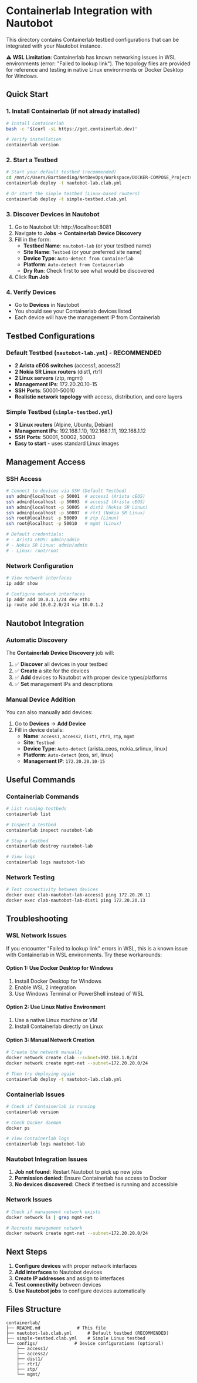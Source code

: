 # Containerlab Integration with Nautobot

This directory contains Containerlab testbed configurations that can be integrated with your Nautobot instance.

⚠️ **WSL Limitation**: Containerlab has known networking issues in WSL environments (error: "Failed to lookup link"). The topology files are provided for reference and testing in native Linux environments or Docker Desktop for Windows.

## Quick Start

### 1. Install Containerlab (if not already installed)
```bash
# Install Containerlab
bash -c "$(curl -sL https://get.containerlab.dev)"

# Verify installation
containerlab version
```

### 2. Start a Testbed
```bash
# Start your default testbed (recommended)
cd /mnt/c/Users/BartSmeding/NetDevOps/Workspace/DOCKER-COMPOSE_Projects/customer1/containerlab
containerlab deploy -t nautobot-lab.clab.yml

# Or start the simple testbed (Linux-based routers)
containerlab deploy -t simple-testbed.clab.yml


```

### 3. Discover Devices in Nautobot
1. Go to Nautobot UI: http://localhost:8081
2. Navigate to **Jobs** → **Containerlab Device Discovery**
3. Fill in the form:
   - **Testbed Name**: `nautobot-lab` (or your testbed name)
   - **Site Name**: `Testbed` (or your preferred site name)
   - **Device Type**: `Auto-detect from Containerlab`
   - **Platform**: `Auto-detect from Containerlab`
   - **Dry Run**: Check first to see what would be discovered
4. Click **Run Job**

### 4. Verify Devices
- Go to **Devices** in Nautobot
- You should see your Containerlab devices listed
- Each device will have the management IP from Containerlab

## Testbed Configurations

### Default Testbed (`nautobot-lab.yml`) - **RECOMMENDED**
- **2 Arista cEOS switches** (access1, access2)
- **2 Nokia SR Linux routers** (dist1, rtr1)
- **2 Linux servers** (ztp, mgmt)
- **Management IPs**: 172.20.20.10-15
- **SSH Ports**: 50001-50010
- **Realistic network topology** with access, distribution, and core layers

### Simple Testbed (`simple-testbed.yml`)
- **3 Linux routers** (Alpine, Ubuntu, Debian)
- **Management IPs**: 192.168.1.10, 192.168.1.11, 192.168.1.12
- **SSH Ports**: 50001, 50002, 50003
- **Easy to start** - uses standard Linux images



## Management Access

### SSH Access
```bash
# Connect to devices via SSH (Default Testbed)
ssh admin@localhost -p 50001  # access1 (Arista cEOS)
ssh admin@localhost -p 50003  # access2 (Arista cEOS)
ssh admin@localhost -p 50005  # dist1 (Nokia SR Linux)
ssh admin@localhost -p 50007  # rtr1 (Nokia SR Linux)
ssh root@localhost -p 50009   # ztp (Linux)
ssh root@localhost -p 50010   # mgmt (Linux)

# Default credentials:
# - Arista cEOS: admin/admin
# - Nokia SR Linux: admin/admin
# - Linux: root/root
```

### Network Configuration
```bash
# View network interfaces
ip addr show

# Configure network interfaces
ip addr add 10.0.1.1/24 dev eth1
ip route add 10.0.2.0/24 via 10.0.1.2
```

## Nautobot Integration

### Automatic Discovery
The **Containerlab Device Discovery** job will:
1. ✅ **Discover** all devices in your testbed
2. ✅ **Create** a site for the devices
3. ✅ **Add** devices to Nautobot with proper device types/platforms
4. ✅ **Set** management IPs and descriptions

### Manual Device Addition
You can also manually add devices:
1. Go to **Devices** → **Add Device**
2. Fill in device details:
   - **Name**: `access1`, `access2`, `dist1`, `rtr1`, `ztp`, `mgmt`
   - **Site**: `Testbed`
   - **Device Type**: `Auto-detect` (arista_ceos, nokia_srlinux, linux)
   - **Platform**: `Auto-detect` (eos, srl, linux)
   - **Management IP**: `172.20.20.10-15`

## Useful Commands

### Containerlab Commands
```bash
# List running testbeds
containerlab list

# Inspect a testbed
containerlab inspect nautobot-lab

# Stop a testbed
containerlab destroy nautobot-lab

# View logs
containerlab logs nautobot-lab
```

### Network Testing
```bash
# Test connectivity between devices
docker exec clab-nautobot-lab-access1 ping 172.20.20.11
docker exec clab-nautobot-lab-dist1 ping 172.20.20.13
```

## Troubleshooting

### WSL Network Issues
If you encounter "Failed to lookup link" errors in WSL, this is a known issue with Containerlab in WSL environments. Try these workarounds:

#### Option 1: Use Docker Desktop for Windows
1. Install Docker Desktop for Windows
2. Enable WSL 2 integration
3. Use Windows Terminal or PowerShell instead of WSL

#### Option 2: Use Linux Native Environment
1. Use a native Linux machine or VM
2. Install Containerlab directly on Linux

#### Option 3: Manual Network Creation
```bash
# Create the network manually
docker network create clab --subnet=192.168.1.0/24
docker network create mgmt-net --subnet=172.20.20.0/24

# Then try deploying again
containerlab deploy -t nautobot-lab.clab.yml
```

### Containerlab Issues
```bash
# Check if Containerlab is running
containerlab version

# Check Docker daemon
docker ps

# View Containerlab logs
containerlab logs nautobot-lab
```

### Nautobot Integration Issues
1. **Job not found**: Restart Nautobot to pick up new jobs
2. **Permission denied**: Ensure Containerlab has access to Docker
3. **No devices discovered**: Check if testbed is running and accessible

### Network Issues
```bash
# Check if management network exists
docker network ls | grep mgmt-net

# Recreate management network
docker network create mgmt-net --subnet=172.20.20.0/24
```

## Next Steps

1. **Configure devices** with proper network interfaces
2. **Add interfaces** to Nautobot devices
3. **Create IP addresses** and assign to interfaces
4. **Test connectivity** between devices
5. **Use Nautobot jobs** to configure devices automatically

## Files Structure
```
containerlab/
├── README.md              # This file
├── nautobot-lab.clab.yml      # Default testbed (RECOMMENDED)
├── simple-testbed.clab.yml    # Simple Linux testbed
└── configs/              # Device configurations (optional)
    ├── access1/
    ├── access2/
    ├── dist1/
    ├── rtr1/
    ├── ztp/
    └── mgmt/
```
